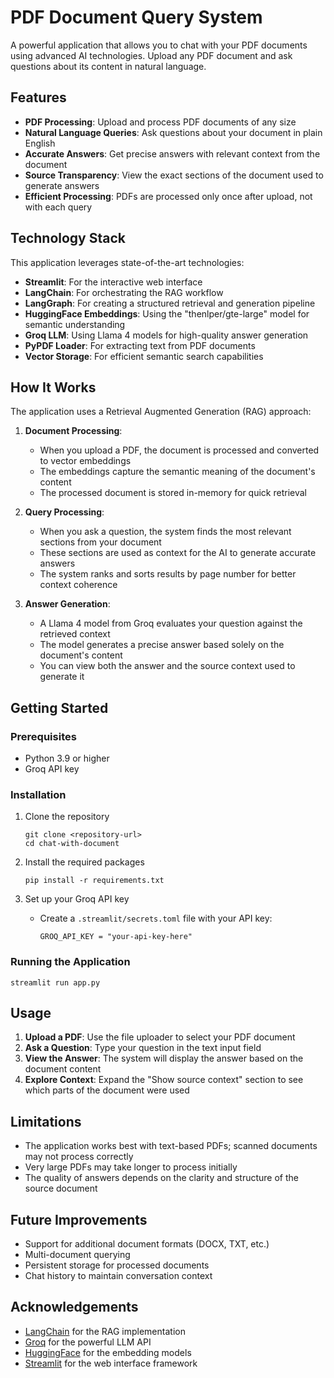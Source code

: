 # PDF Document Query System

A powerful application that allows you to chat with your PDF documents using advanced AI technologies. Upload any PDF document and ask questions about its content in natural language.

## Features

- **PDF Processing**: Upload and process PDF documents of any size
- **Natural Language Queries**: Ask questions about your document in plain English
- **Accurate Answers**: Get precise answers with relevant context from the document
- **Source Transparency**: View the exact sections of the document used to generate answers
- **Efficient Processing**: PDFs are processed only once after upload, not with each query

## Technology Stack

This application leverages state-of-the-art technologies:

- **Streamlit**: For the interactive web interface
- **LangChain**: For orchestrating the RAG workflow
- **LangGraph**: For creating a structured retrieval and generation pipeline
- **HuggingFace Embeddings**: Using the "thenlper/gte-large" model for semantic understanding
- **Groq LLM**: Using Llama 4 models for high-quality answer generation
- **PyPDF Loader**: For extracting text from PDF documents
- **Vector Storage**: For efficient semantic search capabilities

## How It Works

The application uses a Retrieval Augmented Generation (RAG) approach:

1. **Document Processing**:
   - When you upload a PDF, the document is processed and converted to vector embeddings
   - The embeddings capture the semantic meaning of the document's content
   - The processed document is stored in-memory for quick retrieval

2. **Query Processing**:
   - When you ask a question, the system finds the most relevant sections from your document
   - These sections are used as context for the AI to generate accurate answers
   - The system ranks and sorts results by page number for better context coherence

3. **Answer Generation**:
   - A Llama 4 model from Groq evaluates your question against the retrieved context
   - The model generates a precise answer based solely on the document's content
   - You can view both the answer and the source context used to generate it

## Getting Started

### Prerequisites

- Python 3.9 or higher
- Groq API key

### Installation

1. Clone the repository
   ```
   git clone <repository-url>
   cd chat-with-document
   ```

2. Install the required packages
   ```
   pip install -r requirements.txt
   ```

3. Set up your Groq API key
   - Create a `.streamlit/secrets.toml` file with your API key:
     ```
     GROQ_API_KEY = "your-api-key-here"
     ```

### Running the Application

```
streamlit run app.py
```

## Usage

1. **Upload a PDF**: Use the file uploader to select your PDF document
2. **Ask a Question**: Type your question in the text input field
3. **View the Answer**: The system will display the answer based on the document content
4. **Explore Context**: Expand the "Show source context" section to see which parts of the document were used

## Limitations

- The application works best with text-based PDFs; scanned documents may not process correctly
- Very large PDFs may take longer to process initially
- The quality of answers depends on the clarity and structure of the source document

## Future Improvements

- Support for additional document formats (DOCX, TXT, etc.)
- Multi-document querying
- Persistent storage for processed documents
- Chat history to maintain conversation context


## Acknowledgements

- [LangChain](https://github.com/langchain-ai/langchain) for the RAG implementation
- [Groq](https://groq.com/) for the powerful LLM API
- [HuggingFace](https://huggingface.co/) for the embedding models
- [Streamlit](https://streamlit.io/) for the web interface framework